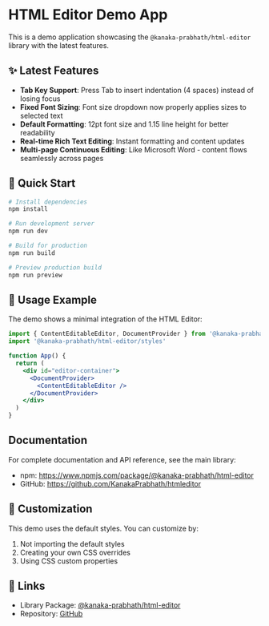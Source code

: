 # HTML Editor Demo App

This is a demo application showcasing the `@kanaka-prabhath/html-editor` library with the latest features.

## ✨ Latest Features

- **Tab Key Support**: Press Tab to insert indentation (4 spaces) instead of losing focus
- **Fixed Font Sizing**: Font size dropdown now properly applies sizes to selected text
- **Default Formatting**: 12pt font size and 1.15 line height for better readability
- **Real-time Rich Text Editing**: Instant formatting and content updates
- **Multi-page Continuous Editing**: Like Microsoft Word - content flows seamlessly across pages

## 🚀 Quick Start

```bash
# Install dependencies
npm install

# Run development server
npm run dev

# Build for production
npm run build

# Preview production build
npm run preview
```

## 📖 Usage Example

The demo shows a minimal integration of the HTML Editor:

```jsx
import { ContentEditableEditor, DocumentProvider } from '@kanaka-prabhath/html-editor'
import '@kanaka-prabhath/html-editor/styles'

function App() {
  return (
    <div id="editor-container">
      <DocumentProvider>
        <ContentEditableEditor />
      </DocumentProvider>
    </div>
  )
}
```

##  Documentation

For complete documentation and API reference, see the main library:
- npm: https://www.npmjs.com/package/@kanaka-prabhath/html-editor
- GitHub: https://github.com/KanakaPrabhath/htmleditor

## 🎨 Customization

This demo uses the default styles. You can customize by:
1. Not importing the default styles
2. Creating your own CSS overrides
3. Using CSS custom properties

## 🔗 Links

- Library Package: [@kanaka-prabhath/html-editor](https://www.npmjs.com/package/@kanaka-prabhath/html-editor)
- Repository: [GitHub](https://github.com/KanakaPrabhath/htmleditor)

